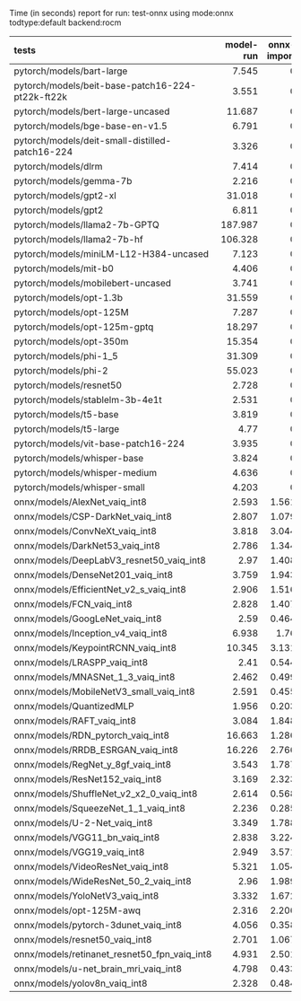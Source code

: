Time (in seconds) report for run: test-onnx using mode:onnx todtype:default backend:rocm

| tests                                            |   model-run |   onnx-import |   torch-mlir |   iree-compile |   inference |
|:-------------------------------------------------|------------:|--------------:|-------------:|---------------:|------------:|
| pytorch/models/bart-large                        |       7.545 |         0     |            0 |          0     |       0     |
| pytorch/models/beit-base-patch16-224-pt22k-ft22k |       3.551 |         0     |            0 |          0     |       0     |
| pytorch/models/bert-large-uncased                |      11.687 |         0     |            0 |          0     |       0     |
| pytorch/models/bge-base-en-v1.5                  |       6.791 |         0     |            0 |          0     |       0     |
| pytorch/models/deit-small-distilled-patch16-224  |       3.326 |         0     |            0 |          0     |       0     |
| pytorch/models/dlrm                              |       7.414 |         0     |            0 |          0     |       0     |
| pytorch/models/gemma-7b                          |       2.216 |         0     |            0 |          0     |       0     |
| pytorch/models/gpt2-xl                           |      31.018 |         0     |            0 |          0     |       0     |
| pytorch/models/gpt2                              |       6.811 |         0     |            0 |          0     |       0     |
| pytorch/models/llama2-7b-GPTQ                    |     187.987 |         0     |            0 |          0     |       0     |
| pytorch/models/llama2-7b-hf                      |     106.328 |         0     |            0 |          0     |       0     |
| pytorch/models/miniLM-L12-H384-uncased           |       7.123 |         0     |            0 |          0     |       0     |
| pytorch/models/mit-b0                            |       4.406 |         0     |            0 |          0     |       0     |
| pytorch/models/mobilebert-uncased                |       3.741 |         0     |            0 |          0     |       0     |
| pytorch/models/opt-1.3b                          |      31.559 |         0     |            0 |          0     |       0     |
| pytorch/models/opt-125M                          |       7.287 |         0     |            0 |          0     |       0     |
| pytorch/models/opt-125m-gptq                     |      18.297 |         0     |            0 |          0     |       0     |
| pytorch/models/opt-350m                          |      15.354 |         0     |            0 |          0     |       0     |
| pytorch/models/phi-1_5                           |      31.309 |         0     |            0 |          0     |       0     |
| pytorch/models/phi-2                             |      55.023 |         0     |            0 |          0     |       0     |
| pytorch/models/resnet50                          |       2.728 |         0     |            0 |          0     |       0     |
| pytorch/models/stablelm-3b-4e1t                  |       2.531 |         0     |            0 |          0     |       0     |
| pytorch/models/t5-base                           |       3.819 |         0     |            0 |          0     |       0     |
| pytorch/models/t5-large                          |       4.77  |         0     |            0 |          0     |       0     |
| pytorch/models/vit-base-patch16-224              |       3.935 |         0     |            0 |          0     |       0     |
| pytorch/models/whisper-base                      |       3.824 |         0     |            0 |          0     |       0     |
| pytorch/models/whisper-medium                    |       4.636 |         0     |            0 |          0     |       0     |
| pytorch/models/whisper-small                     |       4.203 |         0     |            0 |          0     |       0     |
| onnx/models/AlexNet_vaiq_int8                    |       2.593 |         1.561 |            0 |          3.194 |       0.025 |
| onnx/models/CSP-DarkNet_vaiq_int8                |       2.807 |         1.079 |            0 |          9.839 |       0.024 |
| onnx/models/ConvNeXt_vaiq_int8                   |       3.818 |         3.044 |            0 |         11.16  |       0     |
| onnx/models/DarkNet53_vaiq_int8                  |       2.786 |         1.344 |            0 |          8.42  |       0.025 |
| onnx/models/DeepLabV3_resnet50_vaiq_int8         |       2.97  |         1.408 |            0 |          8.546 |       0     |
| onnx/models/DenseNet201_vaiq_int8                |       3.759 |         1.943 |            0 |         30.794 |       0.024 |
| onnx/models/EfficientNet_v2_s_vaiq_int8          |       2.906 |         1.516 |            0 |         20.8   |       0.024 |
| onnx/models/FCN_vaiq_int8                        |       2.828 |         1.407 |            0 |          8.164 |       0.025 |
| onnx/models/GoogLeNet_vaiq_int8                  |       2.59  |         0.464 |            0 |         12.965 |       0.025 |
| onnx/models/Inception_v4_vaiq_int8               |       6.938 |         1.76  |            0 |         17.426 |       0.026 |
| onnx/models/KeypointRCNN_vaiq_int8               |      10.345 |         3.131 |            0 |          0.943 |       0     |
| onnx/models/LRASPP_vaiq_int8                     |       2.41  |         0.544 |            0 |         11.517 |       0     |
| onnx/models/MNASNet_1_3_vaiq_int8                |       2.462 |         0.499 |            0 |          8.953 |       0.025 |
| onnx/models/MobileNetV3_small_vaiq_int8          |       2.591 |         0.455 |            0 |         11.091 |       0.025 |
| onnx/models/QuantizedMLP                         |       1.956 |         0.203 |            0 |          0.656 |       0.025 |
| onnx/models/RAFT_vaiq_int8                       |       3.084 |         1.848 |            0 |         17.782 |       0     |
| onnx/models/RDN_pytorch_vaiq_int8                |      16.663 |         1.286 |            0 |         11.898 |       0.024 |
| onnx/models/RRDB_ESRGAN_vaiq_int8                |      16.226 |         2.766 |            0 |         36.332 |       0.028 |
| onnx/models/RegNet_y_8gf_vaiq_int8               |       3.543 |         1.787 |            0 |         11.841 |       0.025 |
| onnx/models/ResNet152_vaiq_int8                  |       3.169 |         2.323 |            0 |         15.877 |       0.029 |
| onnx/models/ShuffleNet_v2_x2_0_vaiq_int8         |       2.614 |         0.568 |            0 |          6.725 |       0.026 |
| onnx/models/SqueezeNet_1_1_vaiq_int8             |       2.236 |         0.285 |            0 |          5.177 |       0.025 |
| onnx/models/U-2-Net_vaiq_int8                    |       3.349 |         1.788 |            0 |         16.868 |       0     |
| onnx/models/VGG11_bn_vaiq_int8                   |       2.838 |         3.224 |            0 |          5.231 |       0.025 |
| onnx/models/VGG19_vaiq_int8                      |       2.949 |         3.571 |            0 |          6.036 |       0.025 |
| onnx/models/VideoResNet_vaiq_int8                |       5.321 |         1.054 |            0 |          4.398 |       0.025 |
| onnx/models/WideResNet_50_2_vaiq_int8            |       2.96  |         1.989 |            0 |          8.343 |       0.025 |
| onnx/models/YoloNetV3_vaiq_int8                  |       3.332 |         1.672 |            0 |          8.588 |       0.025 |
| onnx/models/opt-125M-awq                         |       2.316 |         2.206 |            0 |          6.517 |       0     |
| onnx/models/pytorch-3dunet_vaiq_int8             |       4.056 |         0.358 |            0 |          4.301 |       0.027 |
| onnx/models/resnet50_vaiq_int8                   |       2.701 |         1.067 |            0 |          7.611 |       0.026 |
| onnx/models/retinanet_resnet50_fpn_vaiq_int8     |       4.931 |         2.501 |            0 |          0.867 |       0     |
| onnx/models/u-net_brain_mri_vaiq_int8            |       4.798 |         0.433 |            0 |          4.577 |       0.025 |
| onnx/models/yolov8n_vaiq_int8                    |       2.328 |         0.484 |            0 |         11.442 |       0.025 |
